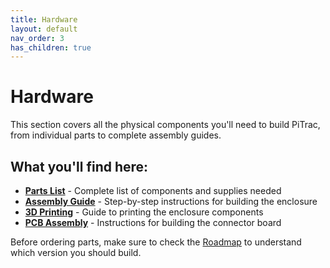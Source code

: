 ```yaml
---
title: Hardware
layout: default
nav_order: 3
has_children: true
---
```


# Hardware

This section covers all the physical components you'll need to build PiTrac, from individual parts to complete assembly guides.

## What you'll find here:

- **[Parts List](parts-list.md)** - Complete list of components and supplies needed
- **[Assembly Guide](assembly-guide.md)** - Step-by-step instructions for building the enclosure
- **[3D Printing](3d-printing.md)** - Guide to printing the enclosure components
- **[PCB Assembly](pcb-assembly.md)** - Instructions for building the connector board

Before ordering parts, make sure to check the [Roadmap](../getting-started/roadmap.md) to understand which version you should build.
